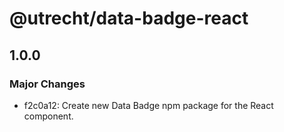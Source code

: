 # @utrecht/data-badge-react

## 1.0.0

### Major Changes

- f2c0a12: Create new Data Badge npm package for the React component.
